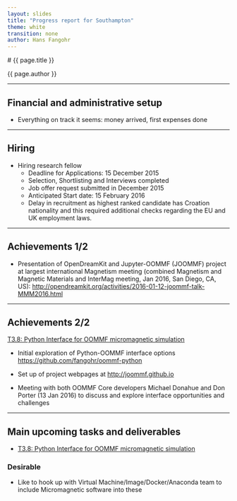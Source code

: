 ```yaml
---
layout: slides
title: "Progress report for Southampton"
theme: white
transition: none
author: Hans Fangohr
---
```


<section data-markdown data-separator="^---\n" data-separator-vertical="^--\n">
# {{ page.title }}

{{ page.author }}

---

## Financial and administrative setup

- Everything on track it seems: money arrived, first expenses done

---

## Hiring

-  Hiring research fellow
    - Deadline for Applications: 15 December 2015
    - Selection, Shortlisting and Interviews completed
    - Job offer request submitted in December 2015
    - Anticipated Start date: 15 February 2016
    - Delay in recruitment as highest ranked candidate has Croation nationality and this required additional checks regarding the EU and UK employment laws.

---
## Achievements 1/2

- Presentation of OpenDreamKit and Jupyter-OOMMF (JOOMMF) project at largest international Magnetism meeting (combined Magnetism and Magnetic Materials and InterMag meeting, Jan 2016, San Diego, CA, US): http://opendreamkit.org/activities/2016-01-12-joommf-talk-MMM2016.html

---

## Achievements 2/2

[T3.8: Python Interface for OOMMF micromagnetic simulation](https://github.com/OpenDreamKit/OpenDreamKit/issues/57)

   - Initial exploration of Python-OOMMF interface options  https://github.com/fangohr/oommf-python

   - Set up of project webpages at http://joommf.github.io

   - Meeting with both OOMMF Core developers Michael Donahue and Don Porter (13 Jan 2016) to discuss and explore interface opportunities and challenges

---

## Main upcoming tasks and deliverables

- [T3.8: Python Interface for OOMMF micromagnetic simulation](https://github.com/OpenDreamKit/OpenDreamKit/issues/57)

### Desirable

- Like to hook up with Virtual Machine/Image/Docker/Anaconda team to include Micromagnetic software into these

</section>
